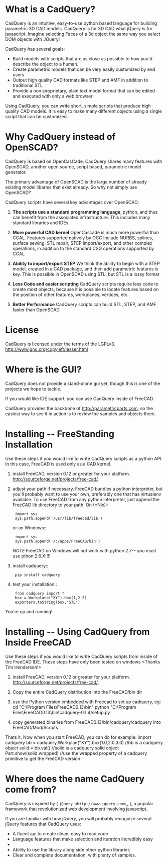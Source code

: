 What is a CadQuery?
========================================

CadQuery is an intuitive, easy-to-use python based language for building parametric 3D CAD models.  CadQuery is for 3D CAD what jQuery is for javascript.  Imagine selecting Faces of a 3d object the same way you select DOM objects with JQuery!

CadQuery has several goals:

* Build models with scripts that are as close as possible to how you'd describe the object to a human.
* Create parametric models that can be very easily customized by end users
* Output high quality CAD formats like STEP and AMF in addition to traditional STL
* Provide a non-proprietary, plain text model format that can be edited and executed with only a web browser

Using CadQuery, you can write short, simple scripts that produce high quality CAD models.  It is easy to make many different objects using a single script that can be customized.

Why CadQuery instead of OpenSCAD?
========================================

CadQuery is based on OpenCasCade.  CadQuery shares many features with OpenSCAD, another open source, script based, parametric model generator.

The primary advantage of OpenSCAD is the large number of already existing model libaries  that exist already. So why not simply use OpenSCAD?

CadQuery scripts have several key advantages over OpenSCAD:

1. **The scripts use a standard programming language**, python, and thus can benefit from the associated infrastructure.
   This includes many standard libraries and IDEs

2. **More powerful CAD kernel** OpenCascade is much more powerful than CGAL. Features supported natively
   by OCC include NURBS, splines, surface sewing, STL repair, STEP import/export,  and other complex operations,
   in addition to the standard CSG operations supported by CGAL

3. **Ability to import/export STEP** We think the ability to begin with a STEP model, created in a CAD package,
   and then add parametric features is key.  This is possible in OpenSCAD using STL, but STL is a lossy format

4. **Less Code and easier scripting**  CadQuery scripts require less code to create most objects, because it is possible to locate
   features based on the position of other features, workplanes, vertices, etc.

5. **Better Performance**  CadQuery scripts can build STL, STEP, and AMF faster than OpenSCAD. 

License
========

CadQuery is licensed under the terms of the LGPLv3. http://www.gnu.org/copyleft/lesser.html

Where is the GUI?
==================

CadQuery does not provide a stand-alone gui yet, though this is one of the projects we hope to tackle. 

If you would like IDE support, you can use CadQuery inside of FreeCAD.

CadQuery provides the backbone of http://parametricparts.com, so the easiest way to see it in action is to review the samples and objects there.

Installing -- FreeStanding Installation
========================================

Use these steps if you would like to write CadQuery scripts as a python API.  In this case, FreeCAD is used only as a CAD kernel.

1. install FreeCAD, version 0.12 or greater for your platform.  http://sourceforge.net/projects/free-cad/.

2. adjust your path if necessary.  FreeCAD bundles a python interpreter, but you'll probably want to use your own, 
   preferably one that has virtualenv available.  To use FreeCAD from any python interpreter, just append the FreeCAD
   lib directory to your path. On  (*Nix)::
   
        import sys
		sys.path.append('/usr/lib/freecad/lib')
		
   or on Windows::
     
	    import sys
		sys.path.append('/c/apps/FreeCAD/bin')
		
   *NOTE* FreeCAD on Windows will not work with python 2.7-- you must use pthon 2.6.X!!!!
   
3. install cadquery::

		pip install cadquery

3. test your installation::

		from cadquery import *
		box = Workplane("XY").box(1,2,3)
		exporters.toString(box,'STL')
		
You're up and running!
		
Installing -- Using CadQuery from Inside FreeCAD
=================================================

Use these steps if you would like to write CadQuery scripts from inside of the FreeCAD IDE.   These steps have only been tested on windows <Thanks Tim Henderson!>

1. install FreeCAD, version 0.12 or greater for your platform.  http://sourceforge.net/projects/free-cad/.

2. Copy the entire CadQuery distribution into the FreeCAD/bin dir

3. use the Python version embedded with Freecad to set up cadquery, eg:
	cd "C:\Program Files\FreeCAD0.13\bin"
	python "C:\Program Files\FreeCAD0.13\bin\cadquery-0.1.4/setup.py
	
4. copy generated binaries from FreeCAD0.13/bin/cadquery/cadquery into FreeCAD/Mod/Scripts

Thats it. Now when you start FreeCAD, you can do for example:
	import cadquery
	bb = cadquery.Workplan("XY").box(1.0,2.0,3.0) //bb is a cadquery object
	solid = bb.val() //solid is a cadquery solid object
	Part.show(solid.wrapped) //use the wrapped property of a cadquery primitive to get the FreeCAD version
	
	


Where does the name CadQuery come from?
========================================

CadQuery is inspired by ( `jQuery <http://www.jquery.com>`_ ), a popular framework that
revolutionized web development involving javascript.

If you are familiar with how jQuery, you will probably recognize several jQuery features that CadQuery uses:

* A fluent api to create clean, easy to read code
* Language features that make selection and iteration incredibly easy
* 
* Ability to use the library along side other python libraries
* Clear and complete documentation, with plenty of samples.

